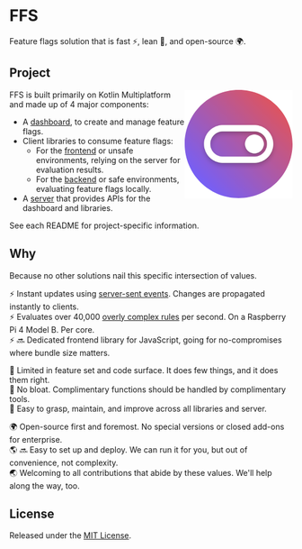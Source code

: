 # FFS

Feature flags solution that is fast ⚡, lean 🤏, and open-source 🌍.

## Project

<img src="docs/src/_assets/icon-192.png" alt="FFS logo" align="right" width="192" height="192">

FFS is built primarily on Kotlin Multiplatform and made up of 4 major components:
- A [dashboard](ffs-dashboard), to create and manage feature flags.
- Client libraries to consume feature flags:
  - For the [frontend](ffs-library-frontend) or unsafe environments, relying on the server for evaluation results.
  - For the [backend](ffs-library-backend) or safe environments, evaluating feature flags locally.
- A [server](ffs-server) that provides APIs for the dashboard and libraries.

See each README for project-specific information.

## Why

Because no other solutions nail this specific intersection of values.

⚡ Instant updates using [server-sent events](https://developer.mozilla.org/en-US/docs/Web/API/Server-sent_events). Changes are propagated instantly to clients.  
⚡ Evaluates over 40,000 [overly complex rules](ffs-server/src/benchmark/kotlin/rule/RuleEvalBenchmark.kt) per second. On a Raspberry Pi 4 Model B. Per core.  
⚡ 🔜 Dedicated frontend library for JavaScript, going for no-compromises where bundle size matters.

🤏 Limited in feature set and code surface. It does few things, and it does them right.  
🤏 No bloat. Complimentary functions should be handled by complimentary tools.  
🤏 Easy to grasp, maintain, and improve across all libraries and server.

🌍 Open-source first and foremost. No special versions or closed add-ons for enterprise.  
🌎  🔜 Easy to set up and deploy. We can run it for you, but out of convenience, not complexity.  
🌏 Welcoming to all contributions that abide by these values. We'll help along the way, too.

## License

Released under the [MIT License](https://opensource.org/licenses/MIT).
